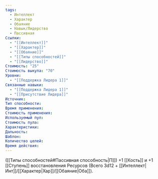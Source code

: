 ```yaml
---
tags:
  - Интеллект
  - Характер
  - Обаяние
  - Навык/Лидерство
  - Пассивная
Ссылки:
  - "[[Интеллект]]"
  - "[[Характер]]"
  - "[[Обаяние]]"
  - "[[Типы способностей]]"
  - "[[Лидерство]]"
Стоимость: "25"
Стоимость выкупа: "70"
Уровни:
  - "[[Поддержка Лидера 1]]"
Связанные навыки:
  - "[[Поддержка Лидера 1]]"
  - "[[Присутствие Лидера]]"
Источник:
Тип способности:
Время применения:
Стоимость применения:
Используемый пул:
Стоимость пула:
Характеристики:
Дальность:
Шаблон:
Количество целей:
Время действия:
---
```

([[Типы способностей#Пассивная способность|П]]) +1 [[Кость]] и +1 [[Ступень]] восстановления Ресурсов (Всего 3d12 + [[Интеллект|Инт]]/[[Характер|Хар]]/[[Обаяние|Оба]]).